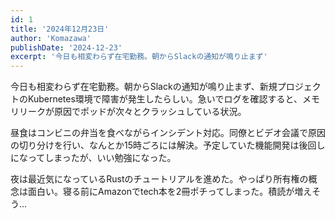 ```yaml
---
id: 1
title: '2024年12月23日'
author: 'Komazawa'
publishDate: '2024-12-23'
excerpt: '今日も相変わらず在宅勤務。朝からSlackの通知が鳴り止まず'
---
```


今日も相変わらず在宅勤務。朝からSlackの通知が鳴り止まず、新規プロジェクトのKubernetes環境で障害が発生したらしい。急いでログを確認すると、メモリリークが原因でポッドが次々とクラッシュしている状況。

昼食はコンビニの弁当を食べながらインシデント対応。同僚とビデオ会議で原因の切り分けを行い、なんとか15時ごろには解決。予定していた機能開発は後回しになってしまったが、いい勉強になった。

夜は最近気になっているRustのチュートリアルを進めた。やっぱり所有権の概念は面白い。寝る前にAmazonでtech本を2冊ポチってしまった。積読が増えそう...
